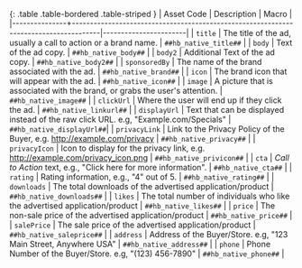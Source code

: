 <!-- markdownlint-disable MD041 -->
{: .table .table-bordered .table-striped }
| Asset Code       | Description                                                                          | Macro |
|---------------+--------------------------------------------------------------------------------------|-----------------------|
| `title`       | The title of the ad, usually a call to action or a brand name.                       | `##hb_native_title##`     |
| `body`        | Text of the ad copy.                                                                 | `##hb_native_body##`      |
| `body2`       | Additional Text of the ad copy.                                                      | `##hb_native_body2##`     |
| `sponsoredBy` | The name of the brand associated with the ad.                                        | `##hb_native_brand##`     |
| `icon`        | The brand icon that will appear with the ad.                                         | `##hb_native_icon##`      |
| `image`       | A picture that is associated with the brand, or grabs the user's attention.          | `##hb_native_image##`     |
| `clickUrl`    | Where the user will end up if they click the ad.                                     | `##hb_native_linkurl##`   |
| `displayUrl`  | Text that can be displayed instead of the raw click URL. e.g, "Example.com/Specials" | `##hb_native_displayUrl##`|
| `privacyLink` | Link to the Privacy Policy of the Buyer, e.g. <http://example.com/privacy>             | `##hb_native_privacy##`   |
| `privacyIcon` | Icon to display for the privacy link, e.g. <http://example.com/privacy_icon.png>       | `##hb_native_privicon##`  |
| `cta`         | *Call to Action* text, e.g., "Click here for more information".                      | `##hb_native_cta##`       |
| `rating`      | Rating information, e.g., "4" out of 5.                                              | `##hb_native_rating##`    |
| `downloads`   | The total downloads of the advertised application/product                            | `##hb_native_downloads##` |
| `likes`       | The total number of individuals who like the advertised application/product          | `##hb_native_likes##`     |
| `price`       | The non-sale price of the advertised application/product                             | `##hb_native_price##`     |
| `salePrice`   | The sale price of the advertised application/product                                 | `##hb_native_saleprice##` |
| `address`     | Address of the Buyer/Store. e.g, "123 Main Street, Anywhere USA"                     | `##hb_native_address##`   |
| `phone`       | Phone Number of the Buyer/Store. e.g, "(123) 456-7890"                               | `##hb_native_phone##`     |
